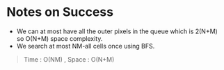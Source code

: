 # Notes on Success
+ We can at most have all the outer pixels in the queue
  which is 2(N+M) so O(N+M) space complexity.
+ We search at most NM-all cells once using BFS.

> Time : O(NM) , Space : O(N+M)
